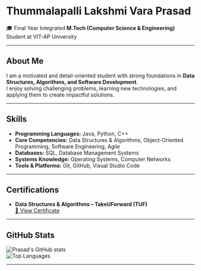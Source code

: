# Thummalapalli Lakshmi Vara Prasad  

🎓 Final Year Integrated **M.Tech (Computer Science & Engineering)** Student at VIT-AP University  

---

## About Me  
I am a motivated and detail-oriented student with strong foundations in **Data Structures, Algorithms, and Software Development**.  
I enjoy solving challenging problems, learning new technologies, and applying them to create impactful solutions.  

---

## Skills  
- **Programming Languages:** Java, Python, C++  
- **Core Competencies:** Data Structures & Algorithms, Object-Oriented Programming, Software Engineering, Agile  
- **Databases:** SQL, Database Management Systems  
- **Systems Knowledge:** Operating Systems, Computer Networks  
- **Tools & Platforms:** Git, GitHub, Visual Studio Code  

---

## Certifications  
- **Data Structures & Algorithms – TakeUForward (TUF)**  
  [📜 View Certificate](https://drive.google.com/file/d/177LKrvEQgASBt2Mie8F75690bCGB8RXd/view?usp=drive_link)  

---

## GitHub Stats  

![Prasad's GitHub stats](https://github-readme-stats.vercel.app/api?username=your-username&show_icons=true&theme=default)  
![Top Languages](https://github-readme-stats.vercel.app/api/top-langs/?username=your-username&layout=compact&theme=default)  

---
